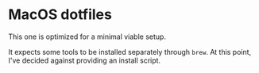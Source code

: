 # MacOS dotfiles

This one is optimized for a minimal viable setup.

It expects some tools to be installed separately through `brew`. 
At this point, I've decided against providing an install script.
